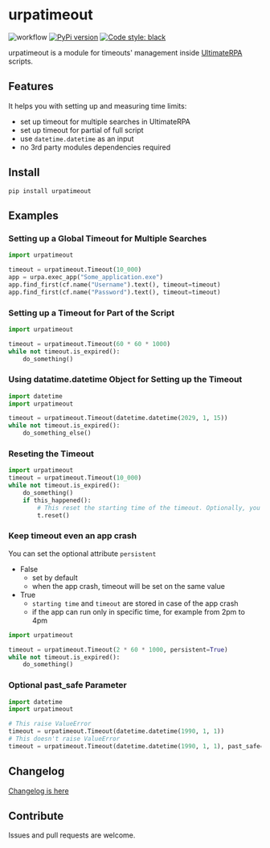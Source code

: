 # urpatimeout

![workflow](https://github.com/ultimaterpa/urpatimeout/actions/workflows/test.yml/badge.svg)
[![PyPi version](https://pypip.in/v/urpatimeout/badge.png)](https://crate.io/packages/urpatimeout/)
[![Code style: black](https://img.shields.io/badge/code%20style-black-000000.svg)](https://github.com/psf/black)

urpatimeout is a module for timeouts' management inside [UltimateRPA](https://www.ultimaterpa.com) scripts.

## Features

It helps you with setting up and measuring time limits:
- set up timeout for multiple searches in UltimateRPA
- set up timeout for partial of full script
- use `datetime.datetime` as an input
- no 3rd party modules dependencies required

## Install

```
pip install urpatimeout
```

## Examples

### Setting up a Global Timeout for Multiple Searches

```python
import urpatimeout

timeout = urpatimeout.Timeout(10_000)
app = urpa.exec_app("Some_application.exe")
app.find_first(cf.name("Username").text(), timeout=timeout)
app.find_first(cf.name("Password").text(), timeout=timeout)
```

### Setting up a Timeout for Part of the Script

```python
import urpatimeout

timeout = urpatimeout.Timeout(60 * 60 * 1000)
while not timeout.is_expired():
	do_something()
```

### Using datatime.datetime Object for Setting up the Timeout

```python
import datetime
import urpatimeout

timeout = urpatimeout.Timeout(datetime.datetime(2029, 1, 15))
while not timeout.is_expired():
    do_something_else()
```

### Reseting the Timeout

```python
import urpatimeout
timeout = urpatimeout.Timeout(10_000)
while not timeout.is_expired():
    do_something()
    if this_happened():
        # This reset the starting time of the timeout. Optionally, you can set a new time limit with t.reset(5000).
        t.reset()
```

### Keep timeout even an app crash 

You can set the optional attribute `persistent`
- False 
  - set by default 
  - when the app crash, timeout will be set on the same value
- True 
  - `starting time` and `timeout` are stored in case of the app crash
  - if the app can run only in specific time, for example from 2pm to 4pm

```python
import urpatimeout

timeout = urpatimeout.Timeout(2 * 60 * 1000, persistent=True)
while not timeout.is_expired():
    do_something()
```

### Optional past_safe Parameter


```python
import datetime
import urpatimeout

# This raise ValueError
timeout = urpatimeout.Timeout(datetime.datetime(1990, 1, 1))
# This doesn't raise ValueError
timeout = urpatimeout.Timeout(datetime.datetime(1990, 1, 1), past_safe=False)
```


## Changelog

[Changelog is here](https://github.com/ultimaterpa/urpatimeout/blob/master/CHANGELOG.md)

## Contribute

Issues and pull requests are welcome.

